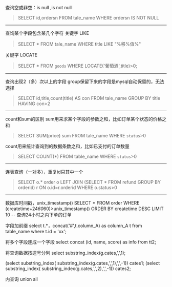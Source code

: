 查询空或非空：is null ,is not null
> SELECT id,ordersn FROM tale_name WHERE ordersn IS NOT NULL

------------
查询某个字段包含某几个字符
关键字 LIKE
> SELECT * FROM tale_name WHERE title LIKE "%移%值%"

关键字 LOCATE
> SELECT * FROM `goods` WHERE LOCATE('葡萄酒',title)>0;

------------
查询出现2（多）次以上的字段
group保留下来的字段是mysql自动保留的，无法选择
> SELECT id,title,count(title) AS con FROM tale_name GROUP BY title HAVING con>2

------------
count和sum的区别
sum用来求某个字段的参数之和，比如订单某个状态的价格之和
> SELECT SUM(price) sum  FROM tale_name WHERE `status`>0

count用来统计查询到的数据条数之和，比如已支付的订单数量
> SELECT COUNT(*) FROM table_name WHERE `status`>0

------------
连表查询（一对多），重复id只其中一个
> SELECT o.* order o LEFT JOIN (SELECT * FROM refund GROUP BY orderid) r ON o.id=r.orderid WHERE o.status>0 

------------
数据库时间戳，unix_timestamp()
SELECT * FROM order WHERE (createtime+24*60*60)>unix_timestamp() ORDER BY createtime DESC LIMIT 10 -- 查询24小时之内下单的订单

字段加前缀
select t.*，concat('#',t.column_A) as column_A t from table_name where t.id = 'xx';

将多个字段连成一个字段
select concat (id, name, score) as info from tt2;

将查询数据按逗号分列
select substring_index(g.cates,',',1);

(select substring_index( substring_index(g.cates,',',1),',',-1)) cates1;
(select substring_index( substring_index(g.cates,',',2),',',-1)) cates2;

内查询 union all

